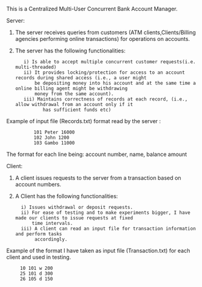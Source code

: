 This is a Centralized Multi-User Concurrent Bank Account Manager.

Server:
1. The server receives queries from customers (ATM clients,Clients/Billing agencies performing online transactions) 
   for operations on accounts.
2. The server has the following functionalities:

          i) Is able to accept multiple concurrent customer requests(i.e. multi-threaded)
          ii) It provides locking/protection for access to an account records during shared access (i.e., a user might 
              be depositing money into his account and at the same time a online billing agent might be withdrawing 
              money from the same account).
          iii) Maintains correctness of records at each record, (i.e., allow withdrawal from an account only if it 
                 has sufficient funds etc)

 Example of input file (Records.txt) format read by the server : 

              101 Peter 16000
              102 John 1200
              103 Gambo 11000
  The format for each line being: account number, name, balance amount
  
Client:
1. A client issues requests to the server from a transaction based on account numbers.
2. A Client has the following functionalities:

         i) Issues withdrawal or deposit requests.
         ii) For ease of testing and to make experiments bigger, I have made our clients to issue requests at fixed 
             time intervals. 
         iii) A client can read an input file for transaction information and perform tasks 
              accordingly.

Example of the format I have taken as input file (Transaction.txt) for each client and used in testing.

         10 101 w 200
         25 101 d 300
         26 105 d 150
